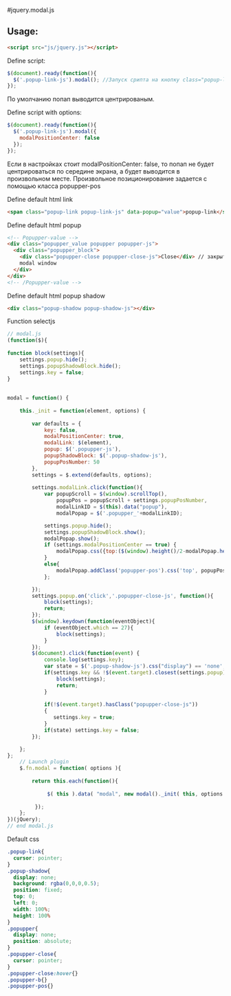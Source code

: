 #jquery.modal.js

## Usage:

```html
<script src="js/jquery.js"></script>
```

Define script:

```javascript
$(document).ready(function(){
  $('.popup-link-js').modal(); //Запуск срипта на кнопку class="popup-link-js"
});
```
По умолчанию попап выводится центрированым.

Define script with options:

```javascript
$(document).ready(function(){
  $('.popup-link-js').modal({
    modalPositionCenter: false
  });
});
```
Если в настройках стоит modalPositionCenter: false, то попап не будет центрироваться по середине экрана, а будет выводится в произвольном месте. Произвольное позиционирование задается с помощью класса popupper-pos

Define default html link

```html
<span class="popup-link popup-link-js" data-popup="value">popup-link</span>
```

Define default html popup

```html
<!-- Popupper-value --> 
<div class="popupper_value popupper popupper-js">
  <div class="popupper_block">
    <div class="popupper-close popupper-close-js">Close</div> // закрыть попап
    modal window
  </div>
</div>
<!-- /Popupper-value -->
```

Define default html popup shadow

```html
<div class="popup-shadow popup-shadow-js"></div> 
```

Function selectjs

```javascript
// modal.js
(function($){
 
function block(settings){
    settings.popup.hide();
    settings.popupShadowBlock.hide();
    settings.key = false;   
}
 
 
modal = function() {
 
    this._init = function(element, options) {
 
        var defaults = {
            key: false,
            modalPositionCenter: true,
            modalLink: $(element),
            popup: $('.popupper-js'),
            popupShadowBlock: $('.popup-shadow-js'),
            popupPosNumber: 50    
        },  
        settings = $.extend(defaults, options); 
 
        settings.modalLink.click(function(){
            var popupScroll = $(window).scrollTop(),
                popupPos = popupScroll + settings.popupPosNumber,
                modalLinkID = $(this).data("popup"),
                modalPopap = $('.popupper_'+modalLinkID);

            settings.popup.hide();
            settings.popupShadowBlock.show();
            modalPopap.show();
            if (settings.modalPositionCenter == true) {
                modalPopap.css({top:($(window).height()/2-modalPopap.height()/2), left:($(window).width()/2-modalPopap.width()/2)});
            }
            else{
                modalPopap.addClass('popupper-pos').css('top', popupPos);
            };           

        });
        settings.popup.on('click','.popupper-close-js', function(){
            block(settings);
            return;
        });
        $(window).keydown(function(eventObject){
            if (eventObject.which == 27){
                block(settings);
            }
        });      
        $(document).click(function(event) {
            console.log(settings.key);
            var state = $('.popup-shadow-js').css("display") == 'none';
            if(settings.key && !$(event.target).closest(settings.popup).length){
                block(settings);
                return;
            }
            
            if(!$(event.target).hasClass("popupper-close-js"))
            {
               settings.key = true;
            }
            if(state) settings.key = false;
        }); 

    };
};
    // Launch plugin
    $.fn.modal = function( options ){
 
        return this.each(function(){
             
             $( this ).data( "modal", new modal()._init( this, options ) );
 
         });
    };
})(jQuery);
// end modal.js
```

Default css
```css
.popup-link{
  cursor: pointer;
}
.popup-shadow{
  display: none;
  background: rgba(0,0,0,0.5);
  position: fixed;
  top: 0;
  left: 0;
  width: 100%;
  height: 100%
}
.popupper{
  display: none;
  position: absolute;
}
.popupper-close{
  cursor: pointer;
}
.popupper-close:hover{}
.popupper-b{}
.popupper-pos{}
```

